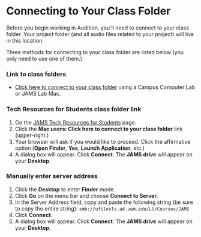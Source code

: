 # Connecting to Your Class Folder

Before you begin working in Audition, you'll need to connect to your class folder. Your project folder \(and all audio files related to your project\) will live in this location.

Three methods for connecting to your class folder are listed below \(you only need to use one of them.\)

### Link to class folders

* [Click here to connect to your class folder](smb://ufilesls.ad.uwm.edu/LS/Courses/JAMS) using a Campus Computer Lab or JAMS Lab Mac.

### Tech Resources for Students class folder link

1. Go the [JAMS Tech Resources for Students](http://uwm.edu/journalism-advertising-media-studies/student-resources/tech-resources/) page. 
2. Click the **Mac users: Click here to connect to your class folder** link \(upper-right.\)
3. Your browser will ask if you would like to proceed. Click the affirmative option \(**Open Finder**, **Yes**, **Launch Application**, etc.\)
4. A dialog box will appear. Click **Connect**. The **JAMS drive** will appear on your **Desktop**.

### Manually enter server address

1. Click the **Desktop** to enter **Finder** mode.
2. Click **Go** on the menu bar and choose **Connect to Server**.
3. In the Server Address field, copy and paste the following string \(be sure to copy the entire string\):   `smb://ufilesls.ad.uwm.edu/LS/Courses/JAMS` 
4. Click **Connect**.
5. A dialog box will appear. Click **Connect**. The **JAMS drive** will appear on your **Desktop**.


